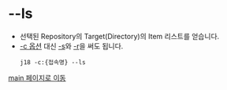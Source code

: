 
# --ls

- 선택된 Repository의 Target(Directory)의 Item 리스트를 얻습니다.
- [-c 옵션](option_c.md) 대신 [-s](option_s.md)와 [-r](option_r.md)을 써도 됩니다.
    ```
    j18 -c:{접속명} --ls
    ```


[main 페이지로 이동](main.md)